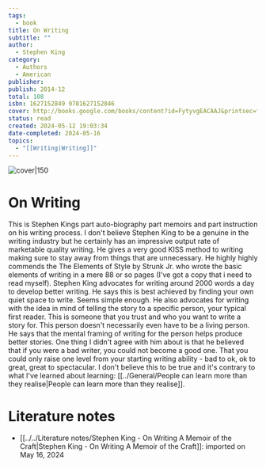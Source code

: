```yaml
---
tags:
  - book
title: On Writing
subtitle: ""
author:
  - Stephen King
category:
  - Authors
  - American
publisher: 
publish: 2014-12
total: 108
isbn: 1627152849 9781627152846
cover: http://books.google.com/books/content?id=FytyvgEACAAJ&printsec=frontcover&img=1&zoom=1&source=gbs_api
status: read
created: 2024-05-12 19:03:34
date-completed: 2024-05-16
topics:
  - "[[Writing|Writing]]"
---
```


![cover|150](http://books.google.com/books/content?id=FytyvgEACAAJ&printsec=frontcover&img=1&zoom=1&source=gbs_api)

# On Writing
This is Stephen Kings part auto-biography part memoirs and part instruction on his writing process. I don't believe Stephen King to be a genuine in the writing industry but he certainly has an impressive output rate of marketable quality writing. He gives a very good KISS method to writing making sure to stay away from things that are unnecessary. He highly highly commends the The Elements of Style by Strunk Jr. who wrote the basic elements of writing in a mere 88 or so pages (I've got a copy that i need to read myself). Stephen King advocates for writing around 2000 words a day to develop better writing. He says this is best achieved by finding your own quiet space to write. Seems simple enough. He also advocates for writing with the idea in mind of telling the story to a specific person, your typical first reader. This is someone that you trust and who you want to write a story for. This person doesn't necessarily even have to be a living person. He says that the mental framing of writing for the person helps produce better stories. One thing I didn't agree with him about is that he believed that if you were a bad writer, you could not become a good one. That you could only raise one level from your starting writing ability - bad to ok, ok to great, great to spectacular. I don't believe this to be true and it's contrary to what I've learned about learning: [[../General/People can learn more than they realise|People can learn more than they realise]].
# Literature notes
- [[../../Literature notes/Stephen King - On Writing A Memoir of the Craft|Stephen King - On Writing A Memoir of the Craft]]:  imported on May 16, 2024

